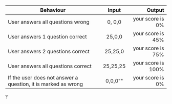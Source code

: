 <!-- # JAVASCRIPT-QUIZ-BOARD

### This application is about a JavaScript-Quiz Board, 6th December 2018.

## By {James Muito Musyoka}

## Description
This website contain questions on JavaScript and has  a lot to help programmers revise more on JavaScript, I decided to create website to help  pass important information and it also gives information to users or other developers.

## Setup/Installation Requirements
* Github
* Browser
* Smartphone or Computer/Laptop

## Installation.
* Install the JavScript-quiz board by cloning this repository:
* You need a smartphone,laptop,desktop or any screen accessibleto internet.
* Open from any linient browser.

## BDD -->
| Behaviour  |   Input  | Output |
|----------|:-------------:|------:|
| User answers all questions wrong | 0, 0,0 |   your score is 0% |
| User answers 1 question correct | 25,0,0 | your score is 45% |
| User answers 2 questions correct | 25,25,0 | your score is 75% |
| User answers all questions correct | 25,25,25 | your score is 100% |
| If the user does not answer a question, it is marked as wrong | 0,0,0"" | your score is 0% |

?
